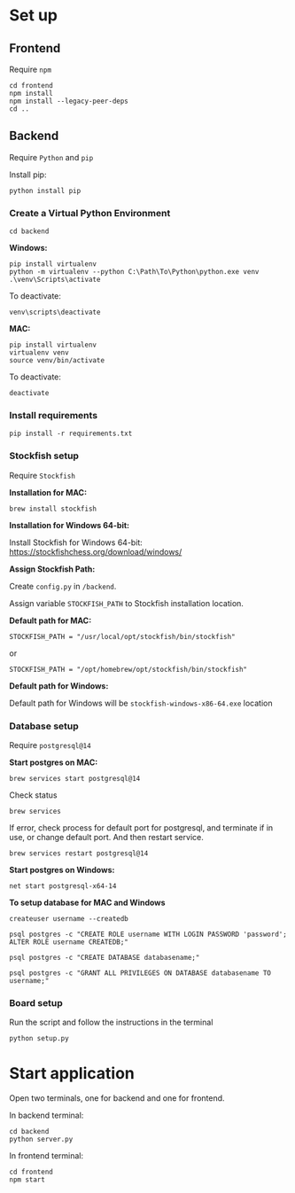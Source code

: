 # Set up

## Frontend

Require `npm`

```
cd frontend
npm install
npm install --legacy-peer-deps
cd ..
```

## Backend

Require `Python` and `pip`

Install pip:

```
python install pip
```

### Create a Virtual Python Environment

```
cd backend
```

**Windows:**

```
pip install virtualenv
python -m virtualenv --python C:\Path\To\Python\python.exe venv
.\venv\Scripts\activate
```

To deactivate:

```
venv\scripts\deactivate
```

**MAC:**

```
pip install virtualenv
virtualenv venv
source venv/bin/activate
```

To deactivate:

```
deactivate
```

### Install requirements

```
pip install -r requirements.txt
```

### Stockfish setup

Require `Stockfish`

**Installation for MAC:**

```
brew install stockfish
```

**Installation for Windows 64-bit:**

Install Stockfish for Windows 64-bit: https://stockfishchess.org/download/windows/

**Assign Stockfish Path:**

Create `config.py` in `/backend`.

Assign variable `STOCKFISH_PATH` to Stockfish installation location.

**Default path for MAC:**

`STOCKFISH_PATH = "/usr/local/opt/stockfish/bin/stockfish"`

or

`STOCKFISH_PATH = "/opt/homebrew/opt/stockfish/bin/stockfish"`

**Default path for Windows:**

Default path for Windows will be `stockfish-windows-x86-64.exe` location

### Database setup

Require `postgresql@14`

**Start postgres on MAC:**

```
brew services start postgresql@14
```

Check status

```
brew services
```

If error, check process for default port for postgresql, and terminate if in use, or change default port.
And then restart service.

```
brew services restart postgresql@14
```

**Start postgres on Windows:**

```
net start postgresql-x64-14
```

**To setup database for MAC and Windows**

```
createuser username --createdb

psql postgres -c "CREATE ROLE username WITH LOGIN PASSWORD 'password'; ALTER ROLE username CREATEDB;"

psql postgres -c "CREATE DATABASE databasename;"

psql postgres -c "GRANT ALL PRIVILEGES ON DATABASE databasename TO username;"
```

### Board setup

Run the script and follow the instructions in the terminal

```
python setup.py
```

# Start application

Open two terminals, one for backend and one for frontend.

In backend terminal:

```
cd backend
python server.py
```

In frontend terminal:

```
cd frontend
npm start
```
